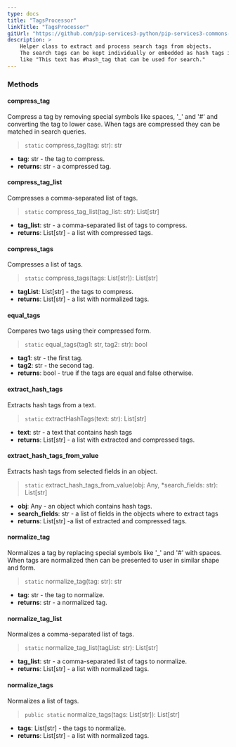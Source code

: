 ```yaml
---
type: docs
title: "TagsProcessor"
linkTitle: "TagsProcessor"
gitUrl: "https://github.com/pip-services3-python/pip-services3-commons-python"
description: > 
    Helper class to extract and process search tags from objects.
    The search tags can be kept individually or embedded as hash tags inside text
    like "This text has #hash_tag that can be used for search."
---
```


### Methods


#### compress_tag
Compress a tag by removing special symbols like spaces, '_' and '#'
and converting the tag to lower case.
When tags are compressed they can be matched in search queries.

> `static` compress_tag(tag: str): str

- **tag**: str - the tag to compress.
- **returns**: str - a compressed tag.


#### compress_tag_list
Compresses a comma-separated list of tags.

> `static` compress_tag_list(tag_list: str): List[str]

- **tag_list**: str - a comma-separated list of tags to compress.
- **returns**: List[str] - a list with compressed tags.


#### compress_tags
Compresses a list of tags.

> `static` compress_tags(tags: List[str]): List[str]

- **tagList**: List[str] - the tags to compress.
- **returns**: List[str] - a list with normalized tags.


#### equal_tags
Compares two tags using their compressed form.

> `static` equal_tags(tag1: str, tag2: str): bool

- **tag1**: str - the first tag.
- **tag2**: str - the second tag.
- **returns**: bool - true if the tags are equal and false otherwise.


#### extract_hash_tags
Extracts hash tags from a text.

> `static` extractHashTags(text: str): List[str]

- **text**: str - a text that contains hash tags
- **returns**: List[str] - a list with extracted and compressed tags.


#### extract_hash_tags_from_value
Extracts hash tags from selected fields in an object.

> `static` extract_hash_tags_from_value(obj: Any, *search_fields: str): List[str]

- **obj**: Any - an object which contains hash tags.
- **search_fields**: str - a list of fields in the objects where to extract tags
- **returns**: List[str] -a list of extracted and compressed tags.


#### normalize_tag
Normalizes a tag by replacing special symbols like '_' and '#' with spaces.
When tags are normalized then can be presented to user in similar shape and form.

> `static` normalize_tag(tag: str): str

- **tag**: str - the tag to normalize.
- **returns**: str - a normalized tag.


#### normalize_tag_list
Normalizes a comma-separated list of tags.

> `static` normalize_tag_list(tagList: str): List[str]

- **tag_list**: str - a comma-separated list of tags to normalize.
- **returns**: List[str] - a list with normalized tags.


#### normalize_tags
Normalizes a list of tags.

> `public static` normalize_tags(tags: List[str]): List[str]

- **tags**: List[str] - the tags to normalize.
- **returns**: List[str] - a list with normalized tags.